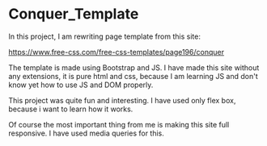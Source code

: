 # Conquer_Template

In this project, I am rewriting page template from this site: 

https://www.free-css.com/free-css-templates/page196/conquer

The template is made using Bootstrap and JS. 
I have made this site without any extensions, it is pure html and css, 
because I am learning JS and don't know yet how to use JS and DOM properly.

This project was quite fun and interesting. I have used only flex box, 
because i want to learn how it works. 

Of course the most important thing from me is making this site full responsive.
I have used media queries for this.
